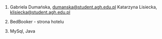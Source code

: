 1) Gabriela Dumańska, dumanska@student.agh.edu.pl
    Katarzyna Lisiecka, klisiecka@student.agh.edu.pl

2) BedBooker - strona hotelu

3) MySql, Java
